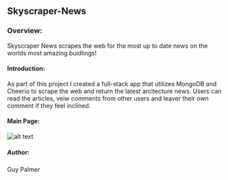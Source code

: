 ## Skyscraper-News

### Overview:
Skyscraper News scrapes the web for the most up to date news on the worlds most amazing buidlings! 

#### Introduction:
As part of this project I created a full-stack app that utilizes MongoDB and Cheerio to scrape the web and return the latest arcitecture news. Users can read the articles, veiw comments from other users and leaver their own comment if they feel inclined. 

#### Main Page:
![alt text](https://image.ibb.co/e3vO3T/skyscrapernews.png)

##### Author:
Guy Palmer
